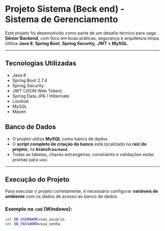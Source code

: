 # Projeto Sistema (Beck end) - Sistema de Gerenciamento

Este projeto foi desenvolvido como parte de um desafio técnico para vaga **Sênior Backend**, com foco em boas práticas, segurança e arquitetura limpa. 
Utiliza **Java 8**, **Spring Boot**, **Spring Security**, **JWT** e **MySQL**.

---

## Tecnologias Utilizadas
- Java 8
- Spring Boot 2.7.4
- Spring Security
- JWT (JSON Web Token)
- Spring Data JPA / Hibernate
- Lombok
- MySQL
- Maven

## Banco de Dados

- O projeto utiliza **MySQL** como banco de dados.
- O **script completo de criação do banco** está localizado na **raiz do projeto**, na **branch `backend`**.
- Todas as tabelas, chaves estrangeiras, constraints e validações estão prontas para uso.

---

## Execução do Projeto

Para executar o projeto corretamente, é necessário configurar **variáveis de ambiente** com os dados de acesso ao banco de dados.

### Exemplo no `cmd` (Windows):

```cmd
set DB_USERNAME=seu_usuario
set DB_PASSWORD=sua_senha
